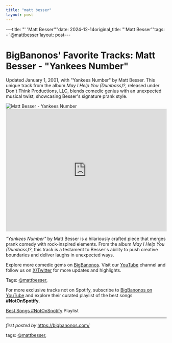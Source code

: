 ```yaml
---
title: "matt besser"
layout: post
---
```

---title: "' 'Matt Besser''"date: 2024-12-14original_title: "'Matt Besser'"tags:  - '[@mattbesser](/tags/mattbesser/)'layout: post---<!-- Post Title --><h1 >BigBanonos' Favorite Tracks: Matt Besser - "Yankees Number"</h1> <!-- Introductory Text --><p >Updated January 1, 2001, with "Yankees Number" by Matt Besser. This unique track from the album <em>May I Help You (Dumbass)?</em>, released under Don't Think Productions, LLC, blends comedic genius with an unexpected musical twist, showcasing Besser's signature prank style.</p> <!-- Featured Image --><div > <img src="https://i1.sndcdn.com/artworks-072b2CoXKZ78-0-t240x240.jpg" alt="Matt Besser - Yankees Number" /></div> <!-- YouTube Video Embed --><div > <iframe width="100%" height="385" src="https://www.youtube.com/embed/U2rnuh5ArZM" title="Yankees Number" frameborder="0" allow="accelerometer; autoplay; clipboard-write; encrypted-media; gyroscope; picture-in-picture; web-share" referrerpolicy="strict-origin-when-cross-origin" allowfullscreen></iframe></div> <!-- Song Information --><div > <p><em>"Yankees Number"</em> by Matt Besser is a hilariously crafted piece that merges prank comedy with rock-inspired elements. From the album <em>May I Help You (Dumbass)?</em>, this track is a testament to Besser's ability to push creative boundaries and deliver laughs in unexpected ways.</p></div> <!-- Footer Links --><div > <p>Explore more comedic gems on <a href="https://bigbanonos.com/" target="_blank">BigBanonos</a>. Visit our <a href="https://www.youtube.com/[@BigBanonos](/tags/BigBanonos/)" target="_blank">YouTube</a> channel and follow us on <a href="https://x.com/bigbanonos" target="_blank">X/Twitter</a> for more updates and highlights.</p></div> <!-- Tags --><p >Tags: [@mattbesser](/tags/mattbesser/),</p><!--Subscribe and Playlist Links--><div>    <p>For more exclusive tracks not on Spotify, subscribe to <a href="https://www.youtube.com/[@BigBanonos](/tags/BigBanonos/)" target="_blank">BigBanonos on YouTube</a> and explore their curated playlist of the best songs <strong>[#NotOnSpotify](/tags/NotOnSpotify/)</strong>.</p>    <p><a href="https://www.youtube.com/playlist?list=PLtuNtuTatqI0kFahUCbtbfenC_ET5O_tr" target="_blank">Best Songs [#NotOnSpotify](/tags/NotOnSpotify/) Playlist<br /></a></p></div><hr /><p><em>first posted by</em> <a href="https://bigbanonos.com/" rel="noopener" target="_new">https://bigbanonos.com/</a></p><p>tags: [@mattbesser](/tags/mattbesser/),</p>